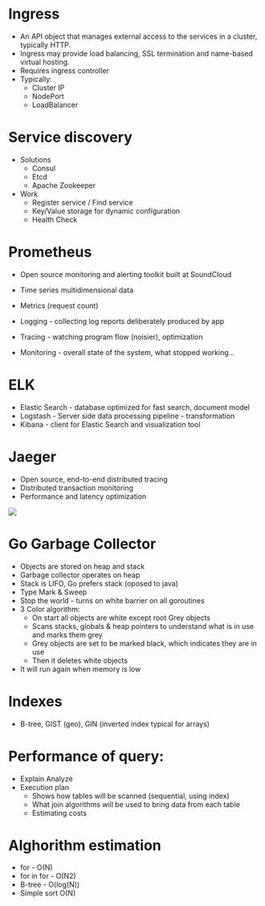# Ingress
* An API object that manages external access to the services in a cluster, typically HTTP.
* Ingress may provide load balancing, SSL termination and name-based virtual hosting.
* Requires ingress controller
* Typically:
    * Cluster IP
    * NodePort
    * LoadBalancer
    
# Service discovery
* Solutions
  * Consul
  * Etcd
  * Apache Zookeeper
* Work
  * Register service / Find service
  * Key/Value storage for dynamic configuration
  * Health Check
    
# Prometheus
* Open source monitoring and alerting toolkit built at SoundCloud
* Time series multidimensional data
* Metrics (request count)

* Logging - collecting log reports deliberately produced by app
* Tracing - watching program flow (noisier), optimization
* Monitoring - overall state of the system, what stopped working...

# ELK
* Elastic Search - database optimized for fast search, document model
* Logstash - Server side data processing pipeline - transformation
* Kibana - client for Elastic Search and visualization tool

# Jaeger
* Open source, end-to-end distributed tracing
* Distributed transaction monitoring
* Performance and latency optimization

![](https://www.influxdata.com/wp-content/uploads/APM-Diagram-1.png)

# Go Garbage Collector
* Objects are stored on heap and stack
* Garbage collector operates on heap
* Stack is LIFO, Go prefers stack (oposed to java)
* Type Mark & Sweep
* Stop the world - turns on white barrier on all goroutines
* 3 Color algorithm:
  * On start all objects are white except root Grey objects
  * Scans stacks, globals & heap pointers to understand what is in use and marks them grey
  * Grey objects are set to be marked black, which indicates they are in use
  * Then it deletes white objects
* It will run again when memory is low

# Indexes
* B-tree, GIST (geo), GIN (inverted index typical for arrays)

# Performance of query:
* Explain Analyze
* Execution plan
  * Shows how tables will be scanned (sequential, using index)
  * What join algorithms will be used to bring data from each table
  * Estimating costs
  
# Alghorithm estimation
* for - O(N)
* for in for - O(N2)
* B-tree - O(log(N))
* Simple sort O(N)
